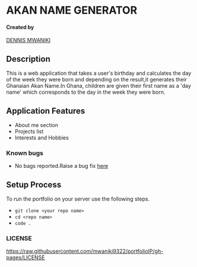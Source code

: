 # AKAN NAME GENERATOR

#### Created by 
[DENNIS MWANIKI](https://mwaniki9322.github.io/portfolioIP/)

## Description
This is a web application that takes a user's birthday and calculates the day of the week they were born and depending on the result,it generates their Ghanaian Akan Name.In Ghana, children are given their first name as a 'day name' which corresponds to the day in the week they were born.

## Application Features
* About me section
* Projects list
* Interests and Hobbies

### Known bugs
* No bags reported.Raise a bug fix [here](https://mwaniki9322.github.io/portfolioIP/)

## Setup Process
To run the portfolio on your server use the following steps.

*  `git clone <your repo name>`
*  `cd <repo name>`
*  `code .`

### LICENSE
https://raw.githubusercontent.com/mwaniki9322/portfolioIP/gh-pages/LICENSE